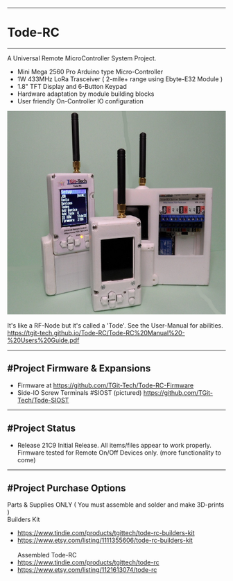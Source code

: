 -----------------------------------------------------------------------------------
# Tode-RC
-----------------------------------------------------------------------------------
A Universal Remote MicroController System Project.

- Mini Mega 2560 Pro Arduino type Micro-Controller
- 1W 433MHz LoRa Trasceiver ( 2-mile+ range using Ebyte-E32 Module )
- 1.8" TFT Display and 6-Button Keypad
- Hardware adaptation by module building blocks
- User friendly On-Controller IO configuration

<img src="./pics/Final.JPG" height="469" width="660">

It's like a RF-Node but it's called a 'Tode'.
See the User-Manual for abilities.
https://tgit-tech.github.io/Tode-RC/Tode-RC%20Manual%20-%20Users%20Guide.pdf

-----------------------------------------------------------------------------------
#Project Firmware & Expansions
-----------------------------------------------------------------------------------
- Firmware at https://github.com/TGit-Tech/Tode-RC-Firmware
- Side-IO Screw Terminals #SIOST (pictured) https://github.com/TGit-Tech/Tode-SIOST

-----------------------------------------------------------------------------------
#Project Status
-----------------------------------------------------------------------------------
- Release 21C9
Initial Release.  All items/files appear to work properly.
Firmware tested for Remote On/Off Devices only. (more functionality to come)

-----------------------------------------------------------------------------------
#Project Purchase Options
-----------------------------------------------------------------------------------
Parts & Supplies ONLY ( You must assemble and solder and make 3D-prints )\
Builders Kit
- https://www.tindie.com/products/tgittech/tode-rc-builders-kit
- https://www.etsy.com/listing/1111355606/tode-rc-builders-kit
<br/><br/>
Assembled Tode-RC
- https://www.tindie.com/products/tgittech/tode-rc
- https://www.etsy.com/listing/1121613074/tode-rc

